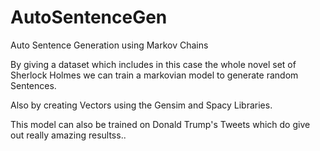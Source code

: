 # AutoSentenceGen
Auto Sentence Generation using Markov Chains

By giving a dataset which includes in this case the whole novel set of Sherlock Holmes we can train a markovian model to generate random
Sentences.

Also by creating Vectors using the Gensim and Spacy Libraries.

This model can also be trained on Donald Trump's Tweets which do give out really amazing resultss..
